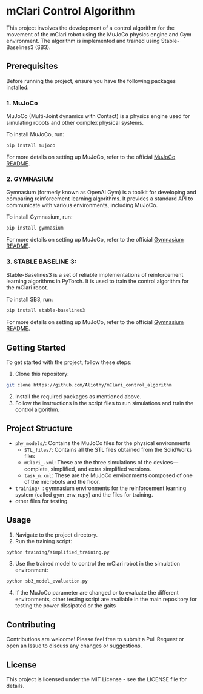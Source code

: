 # mClari Control Algorithm

This project involves the development of a control algorithm for the movement of the mClari robot using the MuJoCo physics engine and Gym environment. The algorithm is implemented and trained using Stable-Baselines3 (SB3).

## Prerequisites

Before running the project, ensure you have the following packages installed:

### 1. MuJoCo

MuJoCo (Multi-Joint dynamics with Contact) is a physics engine used for simulating robots and other complex physical systems.

To install MuJoCo, run:

```bash
pip install mujoco
```
For more details on setting up MuJoCo, refer to the official [MuJoCo README](https://github.com/google-deepmind/mujoco/blob/main/README.md).

### 2. GYMNASIUM

Gymnasium (formerly known as OpenAI Gym) is a toolkit for developing and comparing reinforcement learning algorithms. It provides a standard API to communicate with various environments, including MuJoCo.

To install Gymnasium, run:

```bash
pip install gymnasium
```
For more details on setting up MuJoCo, refer to the official [Gymnasium README](https://github.com/Farama-Foundation/Gymnasium).


### 3. STABLE BASELINE 3:

Stable-Baselines3 is a set of reliable implementations of reinforcement learning algorithms in PyTorch. It is used to train the control algorithm for the mClari robot.

To install SB3, run:

```bash
pip install stable-baselines3
```
For more details on setting up MuJoCo, refer to the official [Gymnasium README](https://github.com/DLR-RM/stable-baselines3).

## Getting Started
To get started with the project, follow these steps:

1. Clone this repository:
```bash
git clone https://github.com/Aliothy/mClari_control_algorithm
```
2. Install the required packages as mentioned above.
3. Follow the instructions in the script files to run simulations and train the control algorithm.

## Project Structure

- `phy_models/`: Contains the MuJoCo files for the physical environments
  - `STL_files/`: Contains all the STL files obtained from the SolidWorks files
  - `mClari_.xml`: These are the three simulations of the devices—complete, simplified, and extra simplified versions.
  - `task_n.xml`: These are the MuJoCo environments composed of one of the microbots and the floor.
-  `training/ `: gymnasium environments for the reinforcement learning system (called gym_env_n.py) and the files for training.
- other files for testing.
  
## Usage
1. Navigate to the project directory.
2. Run the training script:
```bash
python training/simplified_training.py
```
3. Use the trained model to control the mClari robot in the simulation environment:
```bash
python sb3_model_evaluation.py
```
4. If the MuJoCo parameter are changed or to evaluate the different environments, other testing script are available in the main repository for testing the power dissipated or the gaits

## Contributing
Contributions are welcome! Please feel free to submit a Pull Request or open an Issue to discuss any changes or suggestions.

## License
This project is licensed under the MIT License - see the LICENSE file for details.

